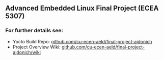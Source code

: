 ## Advanced Embedded Linux Final Project (ECEA 5307)

### For further details see: 
+ Yocto Build Repo: [github.com/cu-ecen-aeld/final-project-ajdonich](https://github.com/cu-ecen-aeld/final-project-ajdonich)
+ Project Overview Wiki: [github.com/cu-ecen-aeld/final-project-ajdonich/wiki](https://github.com/cu-ecen-aeld/final-project-ajdonich/wiki)
